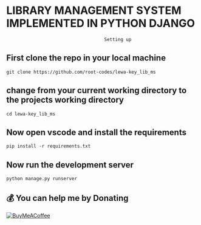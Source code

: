 # LIBRARY MANAGEMENT SYSTEM IMPLEMENTED IN PYTHON DJANGO

                                        Setting up

## First clone the repo in your local machine
```
git clone https://github.com/root-codes/lewa-key_lib_ms
```
## change from your current working directory to the projects working directory

```
cd lewa-key_lib_ms
```

## Now open vscode and install the requirements

```
pip install -r requirements.txt
```
## Now run the development server

```
python manage.py runserver
```
## 💰 You can help me by Donating
[![BuyMeACoffee](https://img.shields.io/badge/Buy%20Me%20a%20Coffee-ffdd00?style=for-the-badge&logo=buy-me-a-coffee&logoColor=black)](https://buymeacoffee.com/toor) 

